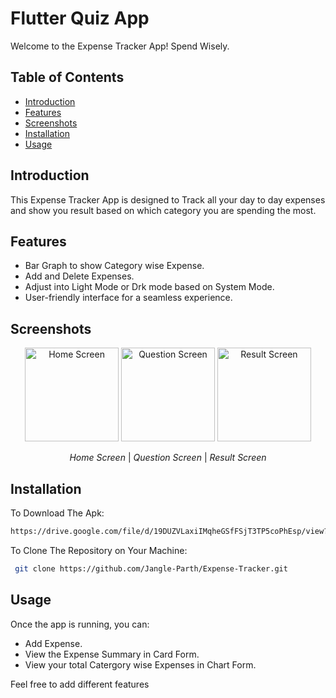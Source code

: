 # Flutter Quiz App

Welcome to the Expense Tracker App! Spend Wisely.

## Table of Contents
- [Introduction](#introduction)
- [Features](#features)
- [Screenshots](#screenshots)
- [Installation](#installation)
- [Usage](#usage)

## Introduction

This Expense Tracker App is designed to Track all your day to day expenses and show you result based on which category you are spending the most.

## Features

- Bar Graph to show Category wise Expense.
- Add and Delete Expenses.
- Adjust into Light Mode or Drk mode based on System Mode.
- User-friendly interface for a seamless experience.

## Screenshots
<p align="center">
  <img src="/screenshots/screenshot1.png.jpeg" alt="Home Screen" width="150">
  <img src="/screenshots/screenshot2.png.jpeg" alt="Question Screen" width="150">
  <img src="/screenshots/screenshot3.png.jpeg" alt="Result Screen" width="150">
</p>

<p align="center">
  <em>Home Screen</em> | <em>Question Screen</em> | <em>Result Screen</em>
</p>


## Installation

To Download The Apk:

   ```bash
   https://drive.google.com/file/d/19DUZVLaxiIMqheGSfFSjT3TP5coPhEsp/view?usp=drive_link
   ```
To Clone The Repository on Your Machine:

  ```bash
   git clone https://github.com/Jangle-Parth/Expense-Tracker.git
   ```

## Usage
Once the app is running, you can:

- Add Expense.
- View the Expense Summary in Card Form.
- View your total Catergory wise Expenses in Chart Form.

Feel free to add different features
